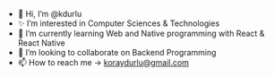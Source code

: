 - 👋 Hi, I’m @kdurlu
- ✨ I’m interested in Computer Sciences & Technologies
- 🌱 I’m currently learning Web and Native programming with React & React Native
- 👀 I’m looking to collaborate on Backend Programming
- 📫 How to reach me -> koraydurlu@gmail.com

<!---
kdurlu/kdurlu is a ✨ special ✨ repository because its `README.md` (this file) appears on your GitHub profile.
You can click the Preview link to take a look at your changes.
--->
